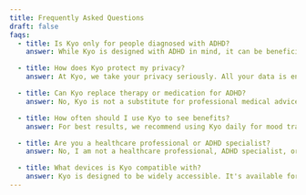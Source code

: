 ```yaml
---
title: Frequently Asked Questions
draft: false
faqs:
  - title: Is Kyo only for people diagnosed with ADHD?
    answer: While Kyo is designed with ADHD in mind, it can be beneficial for anyone looking to improve their emotional regulation and self-awareness. The app's features are helpful for managing emotions regardless of a formal ADHD diagnosis. Whether you have ADHD, suspect you might, or simply want to better understand and manage your emotions, Kyo can be a valuable tool in your personal growth journey.

  - title: How does Kyo protect my privacy?
    answer: At Kyo, we take your privacy seriously. All your data is encrypted and stored securely using industry-standard protocols. Your personal information and emotional data are never shared or sold to third parties. We believe in giving you full control over your data - you can export or delete it at any time. Our [privacy policy](https://www.kyoapp.com/privacy) provides more detailed information about how we handle and protect your data.

  - title: Can Kyo replace therapy or medication for ADHD?
    answer: No, Kyo is not a substitute for professional medical advice, diagnosis, or treatment. It's designed to be a supportive tool alongside your existing ADHD management strategies. While Kyo can help you track moods, identify patterns, and learn coping strategies, it should be used in conjunction with, not instead of, professional care. Always consult with your healthcare provider about your ADHD treatment plan and before making any changes to your medication or therapy regimen.

  - title: How often should I use Kyo to see benefits?
    answer: For best results, we recommend using Kyo daily for mood tracking and reflection. Consistent use allows the app to gather more data, providing you with more accurate insights and patterns over time. However, we understand that everyone's routine is different. Even using Kyo a few times a week can provide valuable insights into your emotional patterns. The app is designed to be flexible, allowing you to integrate it into your routine in a way that works best for you. Remember, the key is consistency - find a usage pattern that you can stick to long-term.

  - title: Are you a healthcare professional or ADHD specialist?
    answer: No, I am not a healthcare professional, ADHD specialist, or licensed therapist. Kyo is a tool I created based on extensive research and personal experience with ADHD, but it should not be considered medical advice. The app is designed to support, not replace, professional care. While we strive to provide accurate and helpful information, it's crucial to consult with qualified healthcare providers for medical advice, diagnosis, or treatment related to ADHD or any other health concerns. Kyo is a supportive tool to complement professional care, not a substitute for it.

  - title: What devices is Kyo compatible with?
    answer: Kyo is designed to be widely accessible. It's available for both iOS and Android smartphones, ensuring compatibility with most modern mobile devices. The app is optimized for various screen sizes, from phones to tablets, providing a seamless experience across different devices. We're continuously working on improvements to enhance the user experience across all supported platforms. For the most up-to-date information on device compatibility and system requirements, please check our [app store listings](https://www.kyoapp.com/download). If you encounter any issues with compatibility, our support team is always here to help.
---
```


